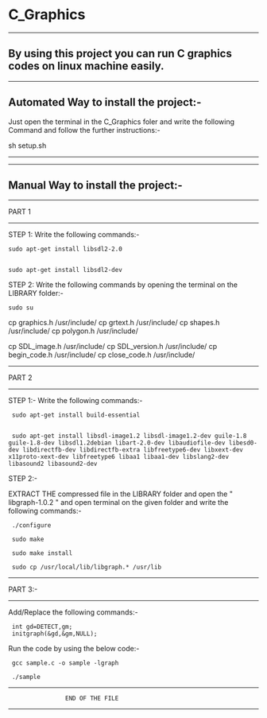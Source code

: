 # C_Graphics
--------------------------------------------------------------------------------------------------------------------------------------------------------------------------------------------------------------------------------------------------------
By using this project you can run C graphics codes on linux machine easily. 
----------------------------------------------------------------------------------------------------------------------------
----------------------------------------------------------------------------------------------------------------------------

Automated Way to install the project:-
-------------------------------------- 


Just open the terminal in the C_Graphics foler and write the following Command and follow the further instructions:-

sh setup.sh

--------------------------------------------------------------------------------------------------------------------------------------------------------------------------------------------------------------------------------------------------------
--------------------------------------------------------------------------------------------------------------------------------------------------------------------------------------------------------------------------------------------------------


Manual Way to install the project:-
-----------------------------------

----------------------------------------------------------------------------------------------------------------------------

PART 1

--------------------------------------------------------------------------------------------------------------------------------------------------------------------------------------------------------------------------------------------------------
STEP 1: Write the following commands:-

	sudo apt-get install libsdl2-2.0


	sudo apt-get install libsdl2-dev


STEP 2: Write the following commands by opening the terminal on the LIBRARY folder:-

	sudo su

 cp graphics.h /usr/include/
 cp grtext.h /usr/include/
 cp shapes.h /usr/include/
 cp polygon.h /usr/include/


 cp SDL_image.h /usr/include/
 cp SDL_version.h /usr/include/
 cp begin_code.h /usr/include/
 cp close_code.h /usr/include/

--------------------------------------------------------------------------------------------------------------------------------------------------------------------------------------------------------------------------------------------------------

PART 2

--------------------------------------------------------------------------------------------------------------------------------------------------------------------------------------------------------------------------------------------------------

STEP 1:-
Write the following commands:-


     sudo apt-get install build-essential


     sudo apt-get install libsdl-image1.2 libsdl-image1.2-dev guile-1.8 guile-1.8-dev libsdl1.2debian libart-2.0-dev libaudiofile-dev libesd0-dev libdirectfb-dev libdirectfb-extra libfreetype6-dev libxext-dev x11proto-xext-dev libfreetype6 libaa1 libaa1-dev libslang2-dev libasound2 libasound2-dev

STEP 2:-

EXTRACT THE compressed file in the LIBRARY folder and open the " libgraph-1.0.2 " and open terminal on the given folder and write the following commands:-


     ./configure
     
     sudo make

     sudo make install

     sudo cp /usr/local/lib/libgraph.* /usr/lib



--------------------------------------------------------------------------------------------------------------------------------------------------------------------------------------------------------------------------------------------------------

PART 3:-

--------------------------------------------------------------------------------------------------------------------------------------------------------------------------------------------------------------------------------------------------------

Add/Replace the following commands:-

     int gd=DETECT,gm; 
     initgraph(&gd,&gm,NULL);


Run the code by using the below code:-


     gcc sample.c -o sample -lgraph

     ./sample


--------------------------------------------------------------------------------------------------------------------------------------------------------------------------------------------------------------------------------------------------------

					END OF THE FILE

--------------------------------------------------------------------------------------------------------------------------------------------------------------------------------------------------------------------------------------------------------








